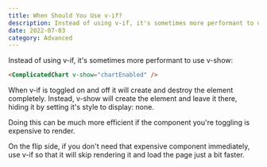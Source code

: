 ```yaml
---
title: When Should You Use v-if?
description: Instead of using v-if, it's sometimes more performant to use v-show
date: 2022-07-03
category: Advanced
---
```


Instead of using v-if, it's sometimes more performant to use v-show:

```html
<ComplicatedChart v-show="chartEnabled" />
```

When v-if is toggled on and off it will create and destroy the element completely. Instead, v-show will create the element and leave it there, hiding it by setting it's style to display: none.

Doing this can be much more efficient if the component you're toggling is expensive to render.

On the flip side, if you don't need that expensive component immediately, use v-if so that it will skip rendering it and load the page just a bit faster.
